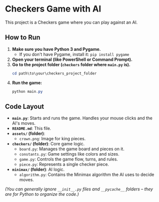 # Checkers Game with AI

This project is a Checkers game where you can play against an AI.

## How to Run

1.  **Make sure you have Python 3 and Pygame.**
    *   If you don't have Pygame, install it: `pip install pygame`
2.  **Open your terminal (like PowerShell or Command Prompt).**
3.  **Go to the project folder (`checkers` folder where `main.py` is).**
    ```powershell
    cd path\to\your\checkers_project_folder
    ```
4.  **Run the game:**
    ```powershell
    python main.py
    ```

## Code Layout

*   **`main.py`**: Starts and runs the game. Handles your mouse clicks and the AI's moves.
*   **`README.md`**: This file.
*   **`assets/` (folder)**:
    *   `crown.png`: Image for king pieces.
*   **`checkers/` (folder)**: Core game logic.
    *   `board.py`: Manages the game board and pieces on it.
    *   `constants.py`: Game settings like colors and sizes.
    *   `game.py`: Controls the game flow, turns, and rules.
    *   `piece.py`: Represents a single checker piece.
*   **`minimax/` (folder)**: AI logic.
    *   `algorithm.py`: Contains the Minimax algorithm the AI uses to decide moves.

*(You can generally ignore `__init__.py` files and `__pycache__` folders – they are for Python to organize the code.)*